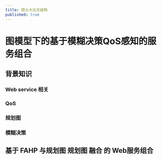 ```yaml
---
title: 硕士大论文结构
published: true
---
```


# 图模型下的基于模糊决策QoS感知的服务组合

## 背景知识

### Web service 相关

### QoS

### 规划图

### 模糊决策

## 基于 FAHP 与规划图 规划图 融合 的 Web服务组合

## 
